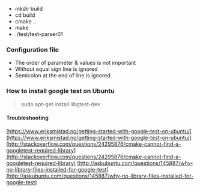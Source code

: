  - mkdir build
 - cd build
 - cmake ..
 - make
 - ./test/test-parser01

### Configuration file

 - The order of parameter & values is not important
 - Without equal sign line is ignored
 - Semicolon at the end of line is ignored


### How to install google test on Ubuntu

> sudo apt-get install libgtest-dev

#### Troubleshooting
[https://www.eriksmistad.no/getting-started-with-google-test-on-ubuntu/](https://www.eriksmistad.no/getting-started-with-google-test-on-ubuntu/)
[http://stackoverflow.com/questions/24295876/cmake-cannot-find-a-googletest-required-library](http://stackoverflow.com/questions/24295876/cmake-cannot-find-a-googletest-required-library)
[http://askubuntu.com/questions/145887/why-no-library-files-installed-for-google-test](http://askubuntu.com/questions/145887/why-no-library-files-installed-for-google-test)
 

